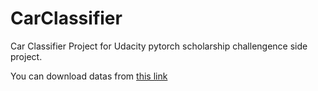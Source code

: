 # CarClassifier
Car Classifier Project for Udacity pytorch scholarship challengence side project.

You can download datas from [this link](http://ai.stanford.edu/~jkrause/cars/car_dataset.html)
